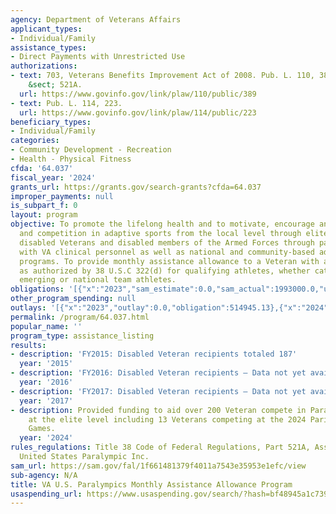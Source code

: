 ```yaml
---
agency: Department of Veterans Affairs
applicant_types:
- Individual/Family
assistance_types:
- Direct Payments with Unrestricted Use
authorizations:
- text: 703, Veterans Benefits Improvement Act of 2008. Pub. L. 110, 389. 38 U.S.C.
    &sect; 521A.
  url: https://www.govinfo.gov/link/plaw/110/public/389
- text: Pub. L. 114, 223.
  url: https://www.govinfo.gov/link/plaw/114/public/223
beneficiary_types:
- Individual/Family
categories:
- Community Development - Recreation
- Health - Physical Fitness
cfda: '64.037'
fiscal_year: '2024'
grants_url: https://grants.gov/search-grants?cfda=64.037
improper_payments: null
is_subpart_f: 0
layout: program
objective: To promote the lifelong health and to motivate, encourage and sustain participation
  and competition in adaptive sports from the local level through elite levels among
  disabled Veterans and disabled members of the Armed Forces through partnerships
  with VA clinical personnel as well as national and community-based adaptive sports
  programs. To provide monthly assistance allowance to a Veteran with a disability
  as authorized by 38 U.S.C 322(d) for qualifying athletes, whether categorized as
  emerging or national team athletes.
obligations: '[{"x":"2023","sam_estimate":0.0,"sam_actual":1993000.0,"usa_spending_actual":1958042.55},{"x":"2024","sam_estimate":0.0,"sam_actual":2139000.0,"usa_spending_actual":2071829.81},{"x":"2025","sam_estimate":0.0,"sam_actual":2250000.0,"usa_spending_actual":1508651.52}]'
other_program_spending: null
outlays: '[{"x":"2023","outlay":0.0,"obligation":514945.13},{"x":"2024","outlay":0.0,"obligation":308130.57},{"x":"2025","outlay":0.0,"obligation":47579.12}]'
permalink: /program/64.037.html
popular_name: ''
program_type: assistance_listing
results:
- description: 'FY2015: Disabled Veteran recipients totaled 187'
  year: '2015'
- description: 'FY2016: Disabled Veteran recipients – Data not yet available.'
  year: '2016'
- description: 'FY2017: Disabled Veteran recipients – Data not yet available.'
  year: '2017'
- description: Provided funding to aid over 200 Veteran compete in Paralympic sports
    at the elite level including 13 Veterans competing at the 2024 Paris Paralympic
    Games.
  year: '2024'
rules_regulations: Title 38 Code of Federal Regulations, Part 521A, Assitance for
  United States Paralympic Inc.
sam_url: https://sam.gov/fal/1f661481379f4011a7543e35953e1efc/view
sub-agency: N/A
title: VA U.S. Paralympics Monthly Assistance Allowance Program
usaspending_url: https://www.usaspending.gov/search/?hash=bf48945a1c73923977c82e414032bb71
---
```


